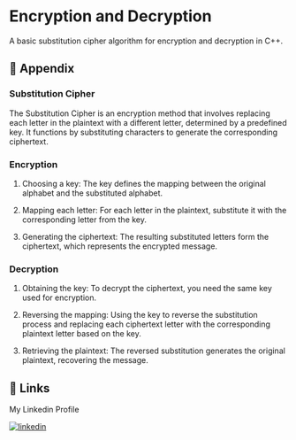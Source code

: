 
# Encryption and Decryption

A basic substitution cipher algorithm for encryption and decryption in C++.

## 📖 Appendix

### Substitution Cipher

The Substitution Cipher is an encryption method that involves replacing each letter in the plaintext with a different letter, determined by a predefined key. It functions by substituting characters to generate the corresponding ciphertext.

### Encryption 

1. Choosing a key: The key defines the mapping between the original alphabet and the substituted alphabet.

2. Mapping each letter: For each letter in the plaintext, substitute it with the corresponding letter from the key.

3. Generating the ciphertext: The resulting substituted letters form the ciphertext, which represents the encrypted message.

### Decryption

1. Obtaining the key: To decrypt the ciphertext, you need the same key used for encryption.

2. Reversing the mapping: Using the key to reverse the substitution process and replacing each ciphertext letter with the corresponding plaintext letter based on the key.

3. Retrieving the plaintext: The reversed substitution generates the original plaintext, recovering the message.



## 🔗 Links

My Linkedin Profile 

[![linkedin](https://img.shields.io/badge/linkedin-0066ff?style=for-the-badge&logo=linkedin&logoColor=cyan)](https://www.linkedin.com/in/advaitkiyer/)

